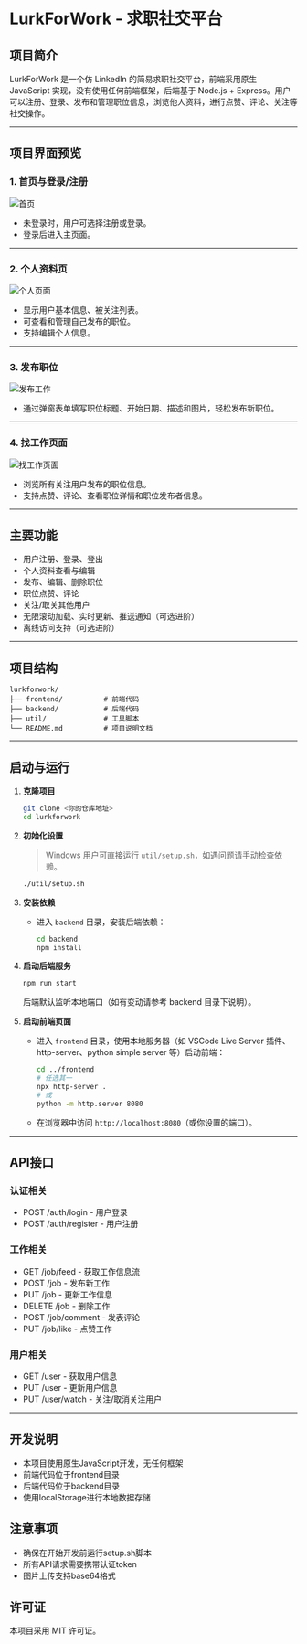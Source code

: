 # LurkForWork - 求职社交平台

## 项目简介
LurkForWork 是一个仿 LinkedIn 的简易求职社交平台，前端采用原生 JavaScript 实现，没有使用任何前端框架，后端基于 Node.js + Express。用户可以注册、登录、发布和管理职位信息，浏览他人资料，进行点赞、评论、关注等社交操作。

---

## 项目界面预览

### 1. 首页与登录/注册
![首页](./首页.png)
- 未登录时，用户可选择注册或登录。
- 登录后进入主页面。

---

### 2. 个人资料页
![个人页面](./个人页面.png)
- 显示用户基本信息、被关注列表。
- 可查看和管理自己发布的职位。
- 支持编辑个人信息。

---

### 3. 发布职位
![发布工作](./发布工作.png)
- 通过弹窗表单填写职位标题、开始日期、描述和图片，轻松发布新职位。

---

### 4. 找工作页面
![找工作页面](./找工作页面.png)
- 浏览所有关注用户发布的职位信息。
- 支持点赞、评论、查看职位详情和职位发布者信息。

---

## 主要功能
- 用户注册、登录、登出
- 个人资料查看与编辑
- 发布、编辑、删除职位
- 职位点赞、评论
- 关注/取关其他用户
- 无限滚动加载、实时更新、推送通知（可选进阶）
- 离线访问支持（可选进阶）

---

## 项目结构
```
lurkforwork/
├── frontend/          # 前端代码
├── backend/           # 后端代码
├── util/              # 工具脚本
└── README.md          # 项目说明文档
```

---

## 启动与运行

1. **克隆项目**
   ```bash
   git clone <你的仓库地址>
   cd lurkforwork
   ```

2. **初始化设置**
   > Windows 用户可直接运行 `util/setup.sh`，如遇问题请手动检查依赖。
   ```bash
   ./util/setup.sh
   ```

3. **安装依赖**
   - 进入 `backend` 目录，安装后端依赖：
     ```bash
     cd backend
     npm install
     ```

4. **启动后端服务**
   ```bash
   npm run start
   ```
   后端默认监听本地端口（如有变动请参考 backend 目录下说明）。

5. **启动前端页面**
   - 进入 `frontend` 目录，使用本地服务器（如 VSCode Live Server 插件、http-server、python simple server 等）启动前端：
     ```bash
     cd ../frontend
     # 任选其一
     npx http-server .
     # 或
     python -m http.server 8080
     ```
   - 在浏览器中访问 `http://localhost:8080`（或你设置的端口）。

---

## API接口

### 认证相关
- POST /auth/login - 用户登录
- POST /auth/register - 用户注册

### 工作相关
- GET /job/feed - 获取工作信息流
- POST /job - 发布新工作
- PUT /job - 更新工作信息
- DELETE /job - 删除工作
- POST /job/comment - 发表评论
- PUT /job/like - 点赞工作

### 用户相关
- GET /user - 获取用户信息
- PUT /user - 更新用户信息
- PUT /user/watch - 关注/取消关注用户

---

## 开发说明
- 本项目使用原生JavaScript开发，无任何框架
- 前端代码位于frontend目录
- 后端代码位于backend目录
- 使用localStorage进行本地数据存储

## 注意事项
- 确保在开始开发前运行setup.sh脚本
- 所有API请求需要携带认证token
- 图片上传支持base64格式

## 许可证
本项目采用 MIT 许可证。
